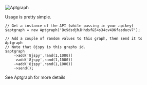 ![Aptgraph](http://aptgraph.com/images/logo_on_grey.png)

Usage is pretty simple.

	// Get a instance of the API (while passing in your apikey)
	$aptgraph = new Aptgraph('Bc9dsdjhJHhdsf&54s34cv49Kfasducv7');

	// Add a couple of random values to this graph, then send it to Aptgraph
	// Note that 8jspy is this graphs id.
	$aptgraph
		->add('8jspy',rand(1,1000))
		->add('8jspy',rand(1,1000))
		->add('8jspy',rand(1,1000))
		->send();

See Aptgraph for more details
